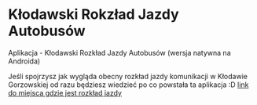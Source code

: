 # Kłodawski Rokzład Jazdy Autobusów

Aplikacja - Kłodawski Rozkład Jazdy Autobusów (wersja natywna na Androida)

Jeśli spojrzysz jak wygląda obecny rozkład jazdy komunikacji w Kłodawie Gorzowskiej od razu będziesz wiedzieć po co powstała ta aplikacja :D
[link do miejsca gdzie jest rozkład jazdy](https://www.klodawa.pl/asp/pl_start.asp?typ=14&menu=114&strona=1&subsub=262&pol=17)
